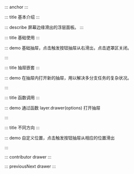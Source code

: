::: anchor
:::

::: title 基本介绍
:::

::: describe 屏幕边缘滑出的浮层面板。
:::

::: title 基础使用
:::

::: demo 基础抽屉，点击触发按钮抽屉从右滑出，点击遮罩区关闭。

<template>
  <lay-button @click="changeVisible" type="primary">打开</lay-button>
  <lay-layer type="drawer" v-model="visible" title="标题">内容</lay-layer>
</template>

<script>
import { ref } from 'vue'

export default {
  setup() {
    const visible = ref(false)
    const changeVisible = function() {
        visible.value = !visible.value;
    }
    return {
        visible,
        changeVisible
    }
  }
}
</script>

:::


::: title 抽屉嵌套
:::

::: demo 在抽屉内打开新的抽屉，用以解决多分支任务的复杂状况。

<template>
  <lay-button @click="changeVisible1" type="primary">打开</lay-button>
  <lay-layer type="drawer" v-model="visible1" title="标题">
      <lay-button @click="changeVisible2" type="primary" style="margin:10px;">打开</lay-button>
      <lay-layer type="drawer" area="200px" v-model="visible2" title="标题">
      内容
      </lay-layer>
  </lay-layer>
</template>

<script>
import { ref } from 'vue'

export default {
  setup() {
    const visible1 = ref(false)
    const changeVisible1 = function() {
        visible1.value = !visible1.value;
    }
    const visible2 = ref(false)
    const changeVisible2 = function() {
        visible2.value = !visible2.value;
    }
    return {
        visible1,
        visible2,
        changeVisible1,
        changeVisible2
    }
  }
}
</script>

:::

::: title 函数调用
:::

::: demo 通过函数 layer.drawer(options) 打开抽屉

<template>
  <lay-button @click="openDrawer" type="primary">调用</lay-button>
</template>

<script>
import { ref } from 'vue'
import { layer } from "@layui/layer-vue"

export default {
  setup() {
    const openDrawer = function() {
        layer.drawer({
            title: "标题",
            content: "内容"
        })
    }
    return {
        openDrawer
    }
  }
}
</script>

:::

::: title 不同方向
:::

::: demo 自定义位置，点击触发按钮抽屉从相应的位置滑出

<template>
    <lay-button @click="openTopDrawer" type="primary">上</lay-button>
    <lay-button @click="openBottomDrawer" type="primary">下</lay-button>
    <lay-button @click="openLeftDrawer" type="primary">左</lay-button>
    <lay-button @click="openRightDrawer" type="primary">右</lay-button>
</template>

<script>
import { ref } from 'vue'
import { layer } from "@layui/layer-vue"

export default {
  setup() {
    const openTopDrawer = function() {
        layer.drawer({
            title: "标题",
            content: "内容",
            offset: "t"
        })
    }
    const openBottomDrawer = function() {
        layer.drawer({
            title: "标题",
            content: "内容",
            offset: "b"
        })
    }
    const openLeftDrawer = function() {
        layer.drawer({
            title: "标题",
            content: "内容",
            offset: "l"
        })
    }
    const openRightDrawer = function() {
        layer.drawer({
            title: "标题",
            content: "内容",
            offset: "r"
        })
    }
    return {
        openTopDrawer,
        openBottomDrawer,
        openLeftDrawer,
        openRightDrawer,
    }
  }
}
</script>

:::

::: contributor drawer
:::

::: previousNext drawer
:::